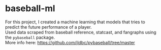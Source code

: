 # baseball-ml
For this project, I created a machine learning that models that tries to predict the future performance of a player. \
Used data scraped from baseball reference, statcast, and fangraphs using the `pybaseball` package. \
More info here: https://github.com/jldbc/pybaseball/tree/master
